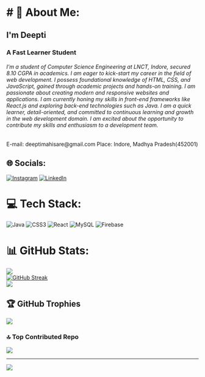 
<div class="a-main" id="about">
        <div class="title" style={{ textAlign: "center",marginBottom:"1rem" }}>
          <span>
         <MdOutlinePersonOutline /><h1># 💫 About Me:</h1></span>
        </div>
        <div class="awrite">
          <div class="aleft">
          </div>
          <div class="aright">
            <span class="atext">
              <h2>I'm Deepti</h2>
              <h3>A Fast Learner Student</h3>
              <h6>
              I’m a student of Computer Science Engineering at LNCT, Indore, secured 8.10 CGPA in academics.
I am eager to kick-start my career in the field of web development. I possess foundational knowledge of HTML, CSS, and JavaScript, gained through academic projects and hands-on training. I am passionate about creating modern and responsive websites and applications. I am currently honing my skills in front-end frameworks like React.js and exploring back-end technologies such as Java. I am a quick learner, detail-oriented, and committed to continuous learning and growth in the web development domain. I am excited about the opportunity to contribute my skills and enthusiasm to a development team.
              </h6>
              <span>
                <label>E-mail: </label>
                deeptimahisare@gmail.com
              </span>
              <span>
                <label>Place: </label>
                Indore, Madhya Pradesh(452001)
              </span>
            </span>
          </div>
        </div>
      </div>


## 🌐 Socials:
[![Instagram](https://img.shields.io/badge/Instagram-%23E4405F.svg?logo=Instagram&logoColor=white)](https://instagram.com/deepti__goldi) [![LinkedIn](https://img.shields.io/badge/LinkedIn-%230077B5.svg?logo=linkedin&logoColor=white)](https://linkedin.com/in/linkedin.com/in/deepti-mahisare) 

# 💻 Tech Stack:
![Java](https://img.shields.io/badge/java-%23ED8B00.svg?style=for-the-badge&logo=openjdk&logoColor=white) ![CSS3](https://img.shields.io/badge/css3-%231572B6.svg?style=for-the-badge&logo=css3&logoColor=white) ![React](https://img.shields.io/badge/react-%2320232a.svg?style=for-the-badge&logo=react&logoColor=%2361DAFB) ![MySQL](https://img.shields.io/badge/mysql-4479A1.svg?style=for-the-badge&logo=mysql&logoColor=white) ![Firebase](https://img.shields.io/badge/firebase-%23039BE5.svg?style=for-the-badge&logo=firebase) 
# 📊 GitHub Stats:
![](https://github-readme-stats.vercel.app/api?username=deeptimahisare1206&theme=github_dark&hide_border=true&include_all_commits=true&count_private=true)<br/>
[![GitHub Streak](https://github-readme-streak-stats.herokuapp.com?user=deeptimahisare1206&theme=highcontrast&hide_border=true&card_width=500&card_height=200)](https://git.io/streak-stats)<br/>
![](https://github-readme-stats.vercel.app/api/top-langs/?username=deeptimahisare1206&theme=github_dark&hide_border=true&include_all_commits=true&count_private=true&layout=compact)

## 🏆 GitHub Trophies
![](https://github-profile-trophy.vercel.app/?username=deeptimahisare1206&theme=tokyonight&no-frame=false&no-bg=true&margin-w=4)

### 🔝 Top Contributed Repo
![](https://github-contributor-stats.vercel.app/api?username=deeptimahisare1206&limit=5&theme=solarized-dark&combine_all_yearly_contributions=true)

---
[![](https://visitcount.itsvg.in/api?id=deeptimahisare1206&icon=2&color=5)](https://visitcount.itsvg.in)

<!-- Proudly created with GPRM ( https://gprm.itsvg.in ) -->
